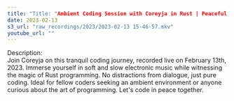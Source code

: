 ```yaml
---
title: "Title: "Ambient Coding Session with Coreyja in Rust | Peaceful Programming Live Stream"
date: 2023-02-13
s3_url: "raw_recordings/2023/2023-02-13 15-46-57.mkv"
youtube_url: ""
---
```


Description:  
Join Coreyja on this tranquil coding journey, recorded live on February 13th, 2023. Immerse yourself in soft and slow electronic music while witnessing the magic of Rust programming. No distractions from dialogue, just pure coding. Ideal for fellow coders seeking an ambient environment or anyone curious about the art of programming. Let's code in peace together.
